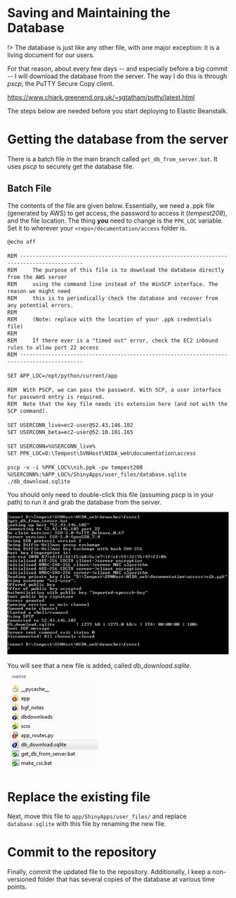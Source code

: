 # Saving and Maintaining the Database

!> The database is just like any other file, with one major exception: it is a living document for our users.

For that reason, about every few days -- and especially before a big commit -- I will download the 
database from the server. The way I do this is through *pscp*, the PuTTY Secure Copy client.

https://www.chiark.greenend.org.uk/~sgtatham/putty/latest.html

The steps below are needed before you start deploying to Elastic Beanstalk.


# Getting the database from the server

There is a batch file in the main branch called `get_db_from_server.bat`. It uses *pscp* to securely get the database file. 

## Batch File
The contents of the file are given below. Essentially, we need a .ppk file (generated by AWS) to get access, the password to access it (*tempest208*), and the file location. The thing **you** need to change is the `PPK_LOC` variable. Set it to wherever your `<repo>/documentation/access` folder is. 

```dos
@echo off

REM ------------------------------------------------------------------------------------------
REM     The purpose of this file is to download the database directly from the AWS server 
REM     using the command line instead of the WinSCP interface. The reason we might need 
REM     this is to periodically check the database and recover from any potential errors.
REM
REM     (Note: replace with the location of your .ppk credentials file)
REM 
REM     If there ever is a "timed out" error, check the EC2 inbound rules to allow port 22 access
REM ------------------------------------------------------------------------------------------

SET APP_LOC=/opt/python/current/app

REM  With PSCP, we can pass the password. With SCP, a user interface for password entry is required.
REM  Note that the key file needs its extension here (and not with the SCP command).

SET USERCONN_live=ec2-user@52.43.146.102
SET USERCONN_beta=ec2-user@52.10.181.165

SET USERCONN=%USERCONN_live%
SET PPK_LOC=D:\Tempest\SVNHost\NIDA_web\documentation\access

pscp -v -i %PPK_LOC%\nih.ppk -pw tempest208 %USERCONN%:%APP_LOC%/ShinyApps/user_files/database.sqlite ./db_download.sqlite
```

You should only need to double-click this file (assuming *pscp* is in your path) to run it and grab the database from the server. 

![](img/runBat.PNG)

You will see that a new file is added, called *db_download.sqlite*.

![](img/db_download.PNG)




# Replace the existing file

Next, move this file to `app/ShinyApps/user_files/` and replace `database.sqlite` with this file by renaming the new file. 


# Commit to the repository

Finally, commit the updated file to the repository. Additionally, I keep a non-versioned folder that has several copies of the database at various time points. 




